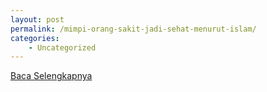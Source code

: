 ```yaml
---
layout: post
permalink: /mimpi-orang-sakit-jadi-sehat-menurut-islam/
categories:
    - Uncategorized
---
```


[Baca Selengkapnya](/04)